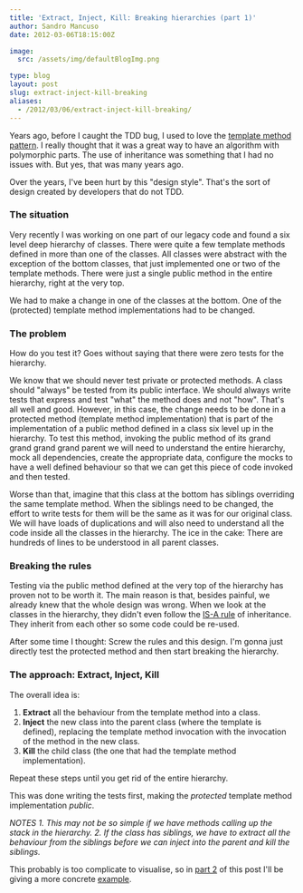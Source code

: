 ```yaml
---
title: 'Extract, Inject, Kill: Breaking hierarchies (part 1)'
author: Sandro Mancuso
date: 2012-03-06T18:15:00Z

image:
  src: /assets/img/defaultBlogImg.png

type: blog
layout: post
slug: extract-inject-kill-breaking
aliases: 
  - /2012/03/06/extract-inject-kill-breaking/
---
```


Years ago, before I caught the TDD bug, I used to love the [template method pattern](http://en.wikipedia.org/wiki/Template_method_pattern). I
really thought that it was a great way to have an algorithm with
polymorphic parts. The use of inheritance was something that I had no
issues with. But yes, that was many years ago.

Over the years, I've been hurt by this "design style". That's the sort
of design created by developers that do not TDD.

### The situation

Very recently I was working on one part of our legacy code and found a
six level deep hierarchy of classes. There were quite a few template
methods defined in more than one of the classes. All classes were
abstract with the exception of the bottom classes, that just implemented
one or two of the template methods. There were just a single public
method in the entire hierarchy, right at the very top.

We had to make a change in one of the classes at the bottom. One of the
(protected) template method implementations had to be changed.

### The problem

How do you test it? Goes without saying that there were zero tests for
the hierarchy.

We know that we should never test private or protected methods. A class
should "always" be tested from its public interface. We should always
write tests that express and test "what" the method does and not "how".
That's all well and good. However, in this case, the change needs to be
done in a protected method (template method implementation) that is part
of the implementation of a public method defined in a class six level up
in the hierarchy. To test this method, invoking the public method of its
grand grand grand grand parent we will need to understand the entire
hierarchy, mock all dependencies, create the appropriate data, configure
the mocks to have a well defined behaviour so that we can get this piece
of code invoked and then tested.

Worse than that, imagine that this class at the bottom has siblings
overriding the same template method. When the siblings need to be
changed, the effort to write tests for them will be the same as it was
for our original class. We will have loads of duplications and will also
need to understand all the code inside all the classes in the hierarchy.
The ice in the cake: There are hundreds of lines to be understood in all
parent classes.

### Breaking the rules

Testing via the public method defined at the very top of the hierarchy
has proven not to be worth it. The main reason is that, besides painful,
we already knew that the whole design was wrong. When we look at the
classes in the hierarchy, they didn't even follow the [IS-A rule](http://en.wikipedia.org/wiki/Is-a) of inheritance. They inherit
from each other so some code could be re-used.

After some time I thought: Screw the rules and this design. I'm gonna
just directly test the protected method and then start breaking the
hierarchy.

### The approach: Extract, Inject, Kill

The overall idea is:

1. **Extract** all the behaviour from the template method into a class.
2. **Inject** the new class into the parent class (where the template is
defined), replacing the template method invocation with the invocation
of the method in the new class.
3. **Kill** the child class (the one that had the template method
implementation).

Repeat these steps until you get rid of the entire hierarchy.

This was done writing the tests first, making the *protected* template
method implementation *public*.

*NOTES*
*1. This may not be so simple if we have methods calling up the stack in
the hierarchy.*
*2. If the class has siblings, we have to extract all the behaviour from
the siblings before we can inject into the parent and kill the
siblings.*

This probably is too complicate to visualise, so in [part 2](/2012/03/06/extract-inject-kill-breaking_06/)
of this post I'll be giving a more concrete
[example](/2012/03/06/extract-inject-kill-breaking_06/). 
